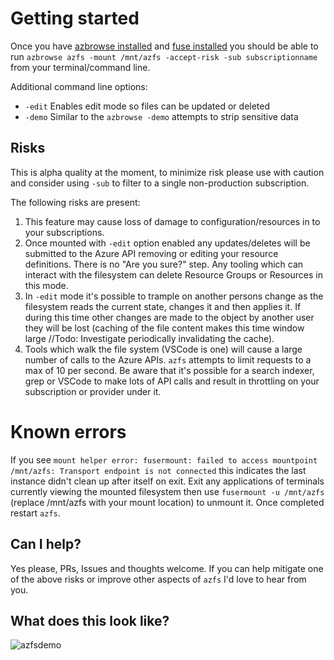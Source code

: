 # Getting started

Once you have [azbrowse installed](../README.md#install) and [fuse installed](https://en.wikipedia.org/wiki/Filesystem_in_Userspace) you should be able to run `azbrowse azfs -mount /mnt/azfs -accept-risk -sub subscriptionname` from your terminal/command line.

Additional command line options:
- `-edit` Enables edit mode so files can be updated or deleted
- `-demo` Similar to the `azbrowse -demo` attempts to strip sensitive data

## Risks

This is alpha quality at the moment, to minimize risk please use with caution and consider using `-sub` to filter to a single non-production subscription.

The following risks are present:

1. This feature may cause loss of damage to configuration/resources in to your subscriptions. 
1. Once mounted with `-edit` option enabled any updates/deletes will be submitted to the Azure API removing or editing your resource definitions. There is no "Are you sure?" step. Any tooling which can interact with the filesystem can delete Resource Groups or Resources in this mode. 
1. In `-edit` mode it's possible to trample on another persons change as the filesystem reads the current state, changes it and then applies it. If during this time other changes are made to the object by another user they will be lost (caching of the file content makes this time window large //Todo: Investigate periodically invalidating the cache).
1. Tools which walk the file system (VSCode is one) will cause a large number of calls to the Azure APIs. `azfs` attempts to limit requests to a max of 10 per second. Be aware that it's possible for a search indexer, grep or VSCode to make lots of API calls and result in throttling on your subscription or provider under it. 

# Known errors

If you see `mount helper error: fusermount: failed to access mountpoint /mnt/azfs: Transport endpoint is not connected` this indicates the last instance didn't clean up after itself on exit. Exit any applications of terminals currently viewing the mounted filesystem then use `fusermount -u /mnt/azfs` (replace /mnt/azfs with your mount location) to unmount it. Once completed restart `azfs`.

## Can I help?

Yes please, PRs, Issues and thoughts welcome. If you can help mitigate one of the above risks or improve other aspects of `azfs` I'd love to hear from you. 

## What does this look like?

![azfsdemo](https://user-images.githubusercontent.com/1939288/76356245-88db0080-630d-11ea-9137-f3b69f070676.gif)

